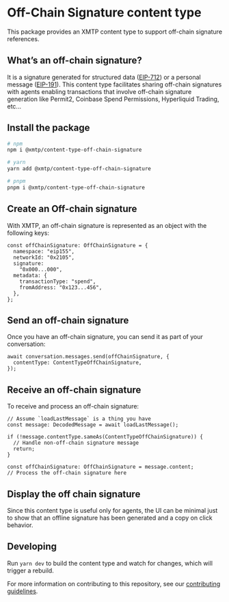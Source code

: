 # Off-Chain Signature content type

This package provides an XMTP content type to support off-chain signature references.

## What’s an off-chain signature?

It is a signature generated for structured data ([EIP-712](https://eips.ethereum.org/EIPS/eip-712)) or a personal message ([EIP-191](https://eips.ethereum.org/EIPS/eip-191)). This content type facilitates sharing off-chain signatures with agents enabling transactions that involve off-chain signature generation like Permit2, Coinbase Spend Permissions, Hyperliquid Trading, etc...

## Install the package

```bash
# npm
npm i @xmtp/content-type-off-chain-signature

# yarn
yarn add @xmtp/content-type-off-chain-signature

# pnpm
pnpm i @xmtp/content-type-off-chain-signature
```

## Create an Off-chain signature

With XMTP, an off-chain signature is represented as an object with the following keys:

```tsx
const offChainSignature: OffChainSignature = {
  namespace: "eip155",
  networkId: "0x2105",
  signature:
    "0x000...000",
  metadata: {
    transactionType: "spend",
    fromAddress: "0x123...456",
  },
};
```

## Send an off-chain signature

Once you have an off-chain signature, you can send it as part of your conversation:

```tsx
await conversation.messages.send(offChainSignature, {
  contentType: ContentTypeOffChainSignature,
});
```

## Receive an off-chain signature

To receive and process an off-chain signature:

```tsx
// Assume `loadLastMessage` is a thing you have
const message: DecodedMessage = await loadLastMessage();

if (!message.contentType.sameAs(ContentTypeOffChainSignature)) {
  // Handle non-off-chain signature message
  return;
}

const offChainSignature: OffChainSignature = message.content;
// Process the off-chain signature here
```

## Display the off chain signature

Since this content type is useful only for agents, the UI can be minimal just to show that an offline signature has been generated and a copy on click behavior.

## Developing

Run `yarn dev` to build the content type and watch for changes, which will trigger a rebuild.

For more information on contributing to this repository, see our [contributing guidelines](../../CONTRIBUTING.md).
